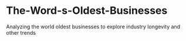 # The-Word-s-Oldest-Businesses
Analyzing the world oldest businesses to explore industry longevity and other trends
